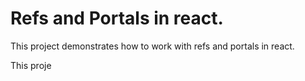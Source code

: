 # Refs and Portals in react.

This project demonstrates how to work with refs and portals in react.

This proje